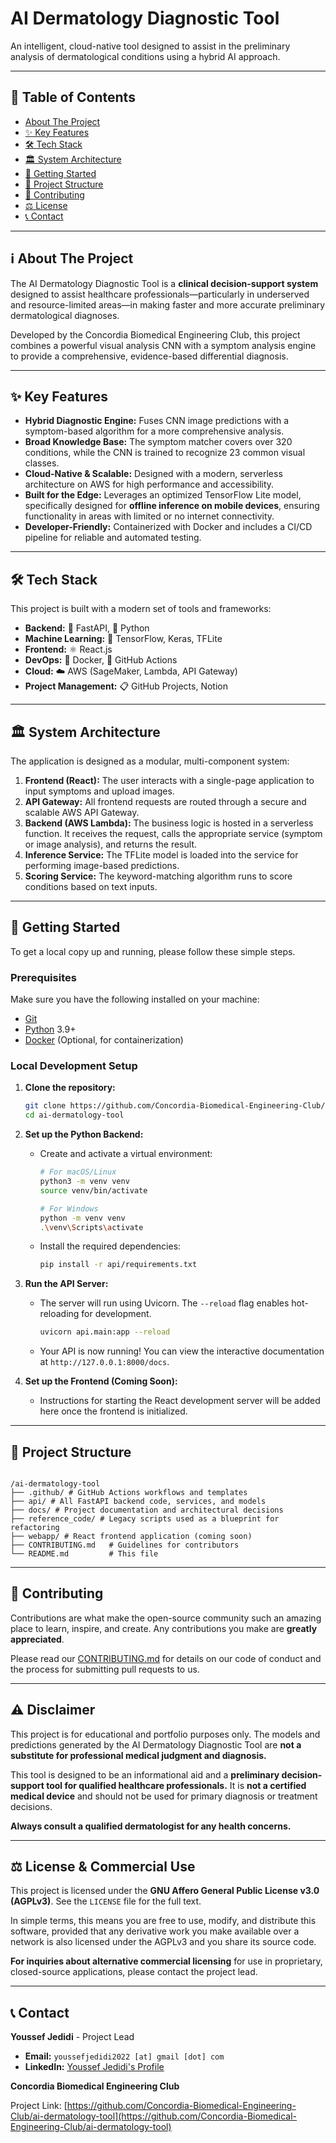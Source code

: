 
# AI Dermatology Diagnostic Tool

An intelligent, cloud-native tool designed to assist in the preliminary analysis of dermatological conditions using a hybrid AI approach.

<!-- Optional: Add a build status badge here once you set up CI/CD -->
<!-- ![GitHub Actions CI](https://github.com/Concordia-Biomedical-Engineering-Club/ai-dermatology-tool/actions/workflows/ci.yml/badge.svg) -->

---

## 📖 Table of Contents

- [About The Project](#about-the-project)
- [✨ Key Features](#-key-features)
- [🛠️ Tech Stack](#️-tech-stack)
- [🏛️ System Architecture](#️-system-architecture)
- [🚀 Getting Started](#-getting-started)
- [📂 Project Structure](#-project-structure)
- [🤝 Contributing](#-contributing)
- [⚖️ License](#️-license)
- [📞 Contact](#-contact)

---

## ℹ️ About The Project

The AI Dermatology Diagnostic Tool is a **clinical decision-support system** designed to assist healthcare professionals—particularly in underserved and resource-limited areas—in making faster and more accurate preliminary dermatological diagnoses.

Developed by the Concordia Biomedical Engineering Club, this project combines a powerful visual analysis CNN with a symptom analysis engine to provide a comprehensive, evidence-based differential diagnosis.

---

## ✨ Key Features

- **Hybrid Diagnostic Engine:** Fuses CNN image predictions with a symptom-based algorithm for a more comprehensive analysis.
- **Broad Knowledge Base:** The symptom matcher covers over 320 conditions, while the CNN is trained to recognize 23 common visual classes.
- **Cloud-Native & Scalable:** Designed with a modern, serverless architecture on AWS for high performance and accessibility.
- **Built for the Edge:** Leverages an optimized TensorFlow Lite model, specifically designed for **offline inference on mobile devices**, ensuring functionality in areas with limited or no internet connectivity.
- **Developer-Friendly:** Containerized with Docker and includes a CI/CD pipeline for reliable and automated testing.

---

## 🛠️ Tech Stack

This project is built with a modern set of tools and frameworks:

- **Backend:** 🚀 FastAPI, 🐍 Python
- **Machine Learning:** 🧠 TensorFlow, Keras, TFLite
- **Frontend:** ⚛️ React.js
- **DevOps:** 🐳 Docker, 🐙 GitHub Actions
- **Cloud:** ☁️ AWS (SageMaker, Lambda, API Gateway)
- **Project Management:** 📋 GitHub Projects, Notion

---

## 🏛️ System Architecture

The application is designed as a modular, multi-component system:

1.  **Frontend (React):** The user interacts with a single-page application to input symptoms and upload images.
2.  **API Gateway:** All frontend requests are routed through a secure and scalable AWS API Gateway.
3.  **Backend (AWS Lambda):** The business logic is hosted in a serverless function. It receives the request, calls the appropriate service (symptom or image analysis), and returns the result.
4.  **Inference Service:** The TFLite model is loaded into the service for performing image-based predictions.
5.  **Scoring Service:** The keyword-matching algorithm runs to score conditions based on text inputs.

---

## 🚀 Getting Started

To get a local copy up and running, please follow these simple steps.

### Prerequisites

Make sure you have the following installed on your machine:
- [Git](https://git-scm.com/)
- [Python](https://www.python.org/downloads/) 3.9+
- [Docker](https://www.docker.com/products/docker-desktop/) (Optional, for containerization)

### Local Development Setup

1.  **Clone the repository:**
    ```sh
    git clone https://github.com/Concordia-Biomedical-Engineering-Club/ai-dermatology-tool.git
    cd ai-dermatology-tool
    ```

2.  **Set up the Python Backend:**
    *   Create and activate a virtual environment:
        ```sh
        # For macOS/Linux
        python3 -m venv venv
        source venv/bin/activate

        # For Windows
        python -m venv venv
        .\venv\Scripts\activate
        ```
    *   Install the required dependencies:
        ```sh
        pip install -r api/requirements.txt
        ```

3.  **Run the API Server:**
    *   The server will run using Uvicorn. The `--reload` flag enables hot-reloading for development.
        ```sh
        uvicorn api.main:app --reload
        ```
    *   Your API is now running! You can view the interactive documentation at `http://127.0.0.1:8000/docs`.

4.  **Set up the Frontend (Coming Soon):**
    *   Instructions for starting the React development server will be added here once the frontend is initialized.

---

## 📂 Project Structure

```

/ai-dermatology-tool
├── .github/ # GitHub Actions workflows and templates
├── api/ # All FastAPI backend code, services, and models
├── docs/ # Project documentation and architectural decisions
├── reference_code/ # Legacy scripts used as a blueprint for refactoring
├── webapp/ # React frontend application (coming soon)
├── CONTRIBUTING.md   # Guidelines for contributors
└── README.md         # This file
```

---

## 🤝 Contributing

Contributions are what make the open-source community such an amazing place to learn, inspire, and create. Any contributions you make are **greatly appreciated**.

Please read our [CONTRIBUTING.md](CONTRIBUTING.md) for details on our code of conduct and the process for submitting pull requests to us.


---

## ⚠️ Disclaimer

This project is for educational and portfolio purposes only. The models and predictions generated by the AI Dermatology Diagnostic Tool are **not a substitute for professional medical judgment and diagnosis.**

This tool is designed to be an informational aid and a **preliminary decision-support tool for qualified healthcare professionals.** It is **not a certified medical device** and should not be used for primary diagnosis or treatment decisions.

**Always consult a qualified dermatologist for any health concerns.**

---

## ⚖️ License & Commercial Use

This project is licensed under the **GNU Affero General Public License v3.0 (AGPLv3)**. See the `LICENSE` file for the full text.

In simple terms, this means you are free to use, modify, and distribute this software, provided that any derivative work you make available over a network is also licensed under the AGPLv3 and you share its source code.

**For inquiries about alternative commercial licensing** for use in proprietary, closed-source applications, please contact the project lead.

---

## 📞 Contact

**Youssef Jedidi** - Project Lead

- **Email:** `youssefjedidi2022 [at] gmail [dot] com`
- **LinkedIn:** [Youssef Jedidi's Profile](https://www.linkedin.com/in/youssef-jedidi/)

**Concordia Biomedical Engineering Club**

Project Link: [https://github.com/Concordia-Biomedical-Engineering-Club/ai-dermatology-tool](https://github.com/Concordia-Biomedical-Engineering-Club/ai-dermatology-tool)

